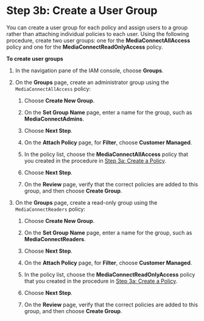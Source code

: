 # Step 3b: Create a User Group<a name="setting-up-create-nonadmin-IAM-users-user-groups"></a>

You can create a user group for each policy and assign users to a group rather than attaching individual policies to each user\. Using the following procedure, create two user groups: one for the **MediaConnectAllAccess** policy and one for the **MediaConnectReadOnlyAccess** policy\.

**To create user groups**

1. In the navigation pane of the IAM console, choose **Groups**\.

1. On the **Groups** page, create an administrator group using the `MediaConnectAllAccess` policy:

   1. Choose **Create New Group**\.

   1. On the **Set Group Name** page, enter a name for the group, such as **MediaConnectAdmins**\.

   1. Choose **Next Step**\.

   1. On the **Attach Policy** page, for **Filter**, choose **Customer Managed**\.

   1. In the policy list, choose the **MediaConnectAllAccess** policy that you created in the procedure in [Step 3a: Create a Policy](setting-up-create-nonadmin-IAM-users-policies.md)\.

   1. Choose **Next Step**\.

   1. On the **Review** page, verify that the correct policies are added to this group, and then choose **Create Group**\.

1. On the **Groups** page, create a read\-only group using the `MediaConnectReaders` policy:

   1. Choose **Create New Group**\.

   1. On the **Set Group Name** page, enter a name for the group, such as **MediaConnectReaders**\.

   1. Choose **Next Step**\.

   1. On the **Attach Policy** page, for **Filter**, choose **Customer Managed**\.

   1. In the policy list, choose the **MediaConnectReadOnlyAccess** policy that you created in the procedure in [Step 3a: Create a Policy](setting-up-create-nonadmin-IAM-users-policies.md)\.

   1. Choose **Next Step**\.

   1. On the **Review** page, verify that the correct policies are added to this group, and then choose **Create Group**\.